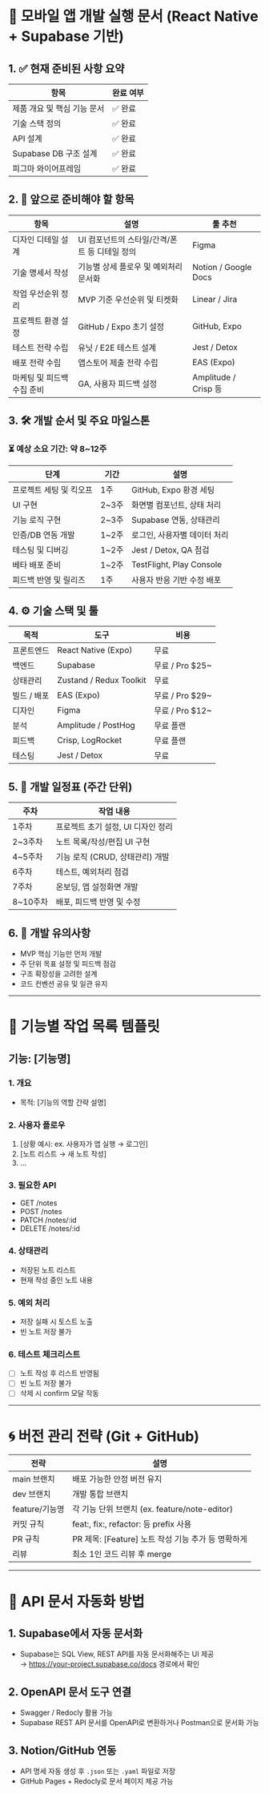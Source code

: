 # 📱 모바일 앱 개발 실행 문서 (React Native + Supabase 기반)

## 1. ✅ 현재 준비된 사항 요약

| 항목 | 완료 여부 |
|------|-----------|
| 제품 개요 및 핵심 기능 문서 | ✅ 완료 |
| 기술 스택 정의 | ✅ 완료 |
| API 설계 | ✅ 완료 |
| Supabase DB 구조 설계 | ✅ 완료 |
| 피그마 와이어프레임 | ✅ 완료 |

## 2. 📌 앞으로 준비해야 할 항목

| 항목 | 설명 | 툴 추천 |
|------|------|---------|
| 디자인 디테일 설계 | UI 컴포넌트의 스타일/간격/폰트 등 디테일 정의 | Figma |
| 기술 명세서 작성 | 기능별 상세 플로우 및 예외처리 문서화 | Notion / Google Docs |
| 작업 우선순위 정리 | MVP 기준 우선순위 및 티켓화 | Linear / Jira |
| 프로젝트 환경 설정 | GitHub / Expo 초기 설정 | GitHub, Expo |
| 테스트 전략 수립 | 유닛 / E2E 테스트 설계 | Jest / Detox |
| 배포 전략 수립 | 앱스토어 제출 전략 수립 | EAS (Expo) |
| 마케팅 및 피드백 수집 준비 | GA, 사용자 피드백 설정 | Amplitude / Crisp 등 |

## 3. 🛠️ 개발 순서 및 주요 마일스톤

### ⏳ 예상 소요 기간: 약 8~12주

| 단계 | 기간 | 설명 |
|------|------|------|
| 프로젝트 세팅 및 킥오프 | 1주 | GitHub, Expo 환경 세팅 |
| UI 구현 | 2~3주 | 화면별 컴포넌트, 상태 처리 |
| 기능 로직 구현 | 2~3주 | Supabase 연동, 상태관리 |
| 인증/DB 연동 개발 | 1~2주 | 로그인, 사용자별 데이터 처리 |
| 테스팅 및 디버깅 | 1~2주 | Jest / Detox, QA 점검 |
| 베타 배포 준비 | 1~2주 | TestFlight, Play Console |
| 피드백 반영 및 릴리즈 | 1주 | 사용자 반응 기반 수정 배포 |

## 4. ⚙️ 기술 스택 및 툴

| 목적 | 도구 | 비용 |
|------|------|------|
| 프론트엔드 | React Native (Expo) | 무료 |
| 백엔드 | Supabase | 무료 / Pro $25~ |
| 상태관리 | Zustand / Redux Toolkit | 무료 |
| 빌드 / 배포 | EAS (Expo) | 무료 / Pro $29~ |
| 디자인 | Figma | 무료 / Pro $12~ |
| 분석 | Amplitude / PostHog | 무료 플랜 |
| 피드백 | Crisp, LogRocket | 무료 플랜 |
| 테스팅 | Jest / Detox | 무료 |

## 5. 📂 개발 일정표 (주간 단위)

| 주차 | 작업 내용 |
|------|-----------|
| 1주차 | 프로젝트 초기 설정, UI 디자인 정리 |
| 2~3주차 | 노트 목록/작성/편집 UI 구현 |
| 4~5주차 | 기능 로직 (CRUD, 상태관리) 개발 |
| 6주차 | 테스트, 예외처리 점검 |
| 7주차 | 온보딩, 앱 설정화면 개발 |
| 8~10주차 | 배포, 피드백 반영 및 수정 |

## 6. 📎 개발 유의사항

- MVP 핵심 기능만 먼저 개발
- 주 단위 목표 설정 및 피드백 점검
- 구조 확장성을 고려한 설계
- 코드 컨벤션 공유 및 일관 유지

---

# 📌 기능별 작업 목록 템플릿

## 기능: [기능명]

### 1. 개요
- 목적: [기능의 역할 간략 설명]

### 2. 사용자 플로우
1. [상황 예시: ex. 사용자가 앱 실행 → 로그인]
2. [노트 리스트 → 새 노트 작성]
3. ...

### 3. 필요한 API
- GET /notes
- POST /notes
- PATCH /notes/:id
- DELETE /notes/:id

### 4. 상태관리
- 저장된 노트 리스트
- 현재 작성 중인 노트 내용

### 5. 예외 처리
- 저장 실패 시 토스트 노출
- 빈 노트 저장 불가

### 6. 테스트 체크리스트
- [ ] 노트 작성 후 리스트 반영됨
- [ ] 빈 노트 저장 불가
- [ ] 삭제 시 confirm 모달 작동

---

# 🌀 버전 관리 전략 (Git + GitHub)

| 전략 | 설명 |
|------|------|
| main 브랜치 | 배포 가능한 안정 버전 유지 |
| dev 브랜치 | 개발 통합 브랜치 |
| feature/기능명 | 각 기능 단위 브랜치 (ex. feature/note-editor) |
| 커밋 규칙 | feat:, fix:, refactor: 등 prefix 사용 |
| PR 규칙 | PR 제목: [Feature] 노트 작성 기능 추가 등 명확하게 |
| 리뷰 | 최소 1인 코드 리뷰 후 merge |

---

# 🔗 API 문서 자동화 방법

## 1. Supabase에서 자동 문서화
- Supabase는 SQL View, REST API를 자동 문서화해주는 UI 제공  
  → https://your-project.supabase.co/docs 경로에서 확인

## 2. OpenAPI 문서 도구 연결
- Swagger / Redocly 활용 가능  
- Supabase REST API 문서를 OpenAPI로 변환하거나 Postman으로 문서화 가능

## 3. Notion/GitHub 연동
- API 명세 자동 생성 후 `.json` 또는 `.yaml` 파일로 저장  
- GitHub Pages + Redocly로 문서 페이지 제공 가능